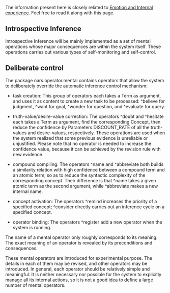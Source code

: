 The information present here is closely related to [Emotion and Internal experience](https://github.com/opennars/opennars/wiki/Emotion-and-Internal-experience). Feel free to read it along with this page. 

## Introspective Inference
Introspective Inference will be mainly implemented as a set of mental operations whose major consequences are within the system itself. These operations carries out various types of self-monitoring and self-control.

## Deliberate control
The package nars.operator.mental contains operators that allow the system to deliberately override the automatic inference control mechanism:

* task creation: This group of operators each takes a Term as argument, and uses it as content to create a new task to be processed: ^believe for judgment, ^want for goal, ^wonder for question, and ^evaluate for query.

* truth-value/desire-value correction: The operators ^doubt and ^hesitate each takes a Term as argument, find the corresponding Concept, then reduce the confidence by Parameters.DISCOUNT_RATE of all the truth-values and desire-values, respectively. These operations are used when the system realized that some previous evidence is unreliable or unjustified. Please note that no operator is needed to increase the confidence value, because it can be achieved by the revision rule with new evidence.

* compound compiling: The operators ^name and ^abbreviate both builds a similarity relation with high confidence between a compound term and an atomic term, so as to reduce the syntactic complexity of the corresponding concept. Their difference is that ^name takes a given atomic term as the second argument, while ^abbreviate makes a new internal name.

* concept activation: The operators ^remind increases the priority of a specified concept; ^consider directly carries out an inference cycle on a specified concept.

* operator binding: The operators ^register add a new operator when the system is running.

The name of a mental operator only roughly corresponds to its meaning. The exact meaning of an operator is revealed by its preconditions and consequences.

These mental operators are introduced for experimental purpose. The details in each of them may be revised, and other operators may be introduced. In general, each operator should be relatively simple and meaningful. It is neither necessary nor possible for the system to explicitly manage all its internal actions, so it is not a good idea to define a large number of mental operators.
